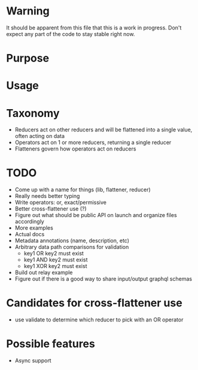 # Warning
It should be apparent from this file that this is a work in progress. Don't expect any part of the code to stay stable right now.

# Purpose
# Usage

# Taxonomy
* Reducers act on other reducers and will be flattened into a single value, often acting on data
* Operators act on 1 or more reducers, returning a single reducer
* Flatteners govern how operators act on reducers

# TODO
* Come up with a name for things (lib, flattener, reducer)
* Really needs better typing
* Write operators: or, exact/permissive
* Better cross-flattener use (?)
* Figure out what should be public API on launch and organize files accordingly
* More examples
* Actual docs
* Metadata annotations (name, description, etc)
* Arbitrary data path comparisons for validation
  * key1 OR key2 must exist
  * key1 AND key2 must exist
  * key1 XOR key2 must exist
* Build out relay example
* Figure out if there is a good way to share input/output graphql schemas

# Candidates for cross-flattener use
* use validate to determine which reducer to pick with an OR operator

# Possible features
* Async support
